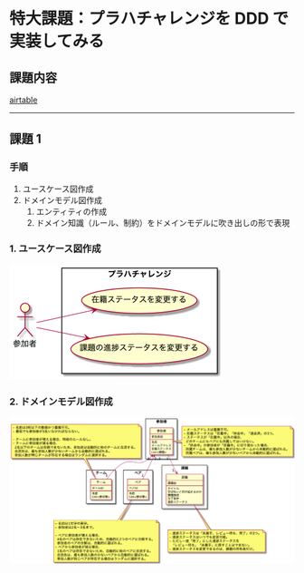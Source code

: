 # 特大課題：プラハチャレンジを DDD で実装してみる

## 課題内容

[airtable](https://airtable.com/tblTnXBXFOYJ0J7lZ/viwyi8muFtWUlhNKG/recvJUwXFfnhvKe7F?blocks=hide)

---

## 課題 1

### 手順

1. ユースケース図作成
2. ドメインモデル図作成
   1. エンティティの作成
   2. ドメイン知識（ルール、制約）をドメインモデルに吹き出しの形で表現

### 1. ユースケース図作成

![usecase](./modeling/usecase.png)

### 2. ドメインモデル図作成

![domain_model](./modeling/domain-model.png)
